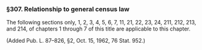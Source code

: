 ### §307. Relationship to general census law ###

The following sections only, 1, 2, 3, 4, 5, 6, 7, 11, 21, 22, 23, 24, 211, 212, 213, and 214, of chapters 1 through 7 of this title are applicable to this chapter.

(Added Pub. L. 87–826, §2, Oct. 15, 1962, 76 Stat. 952.)